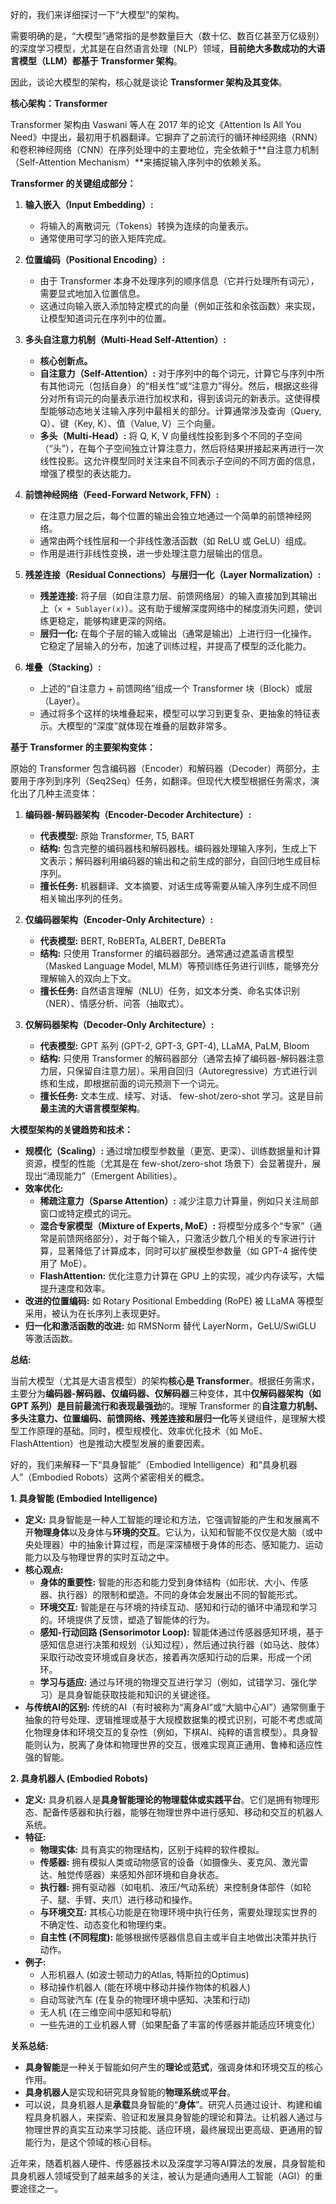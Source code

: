 好的，我们来详细探讨一下“大模型”的架构。

需要明确的是，“大模型”通常指的是参数量巨大（数十亿、数百亿甚至万亿级别）的深度学习模型，尤其是在自然语言处理（NLP）领域，**目前绝大多数成功的大语言模型（LLM）都基于 Transformer 架构**。

因此，谈论大模型的架构，核心就是谈论 **Transformer 架构及其变体**。

**核心架构：Transformer**

Transformer 架构由 Vaswani 等人在 2017 年的论文《Attention Is All You Need》中提出，最初用于机器翻译。它摒弃了之前流行的循环神经网络（RNN）和卷积神经网络（CNN）在序列处理中的主要地位，完全依赖于**自注意力机制（Self-Attention Mechanism）**来捕捉输入序列中的依赖关系。

**Transformer 的关键组成部分：**

1.  **输入嵌入（Input Embedding）:**
    *   将输入的离散词元（Tokens）转换为连续的向量表示。
    *   通常使用可学习的嵌入矩阵完成。

2.  **位置编码（Positional Encoding）:**
    *   由于 Transformer 本身不处理序列的顺序信息（它并行处理所有词元），需要显式地加入位置信息。
    *   这通过向输入嵌入添加特定模式的向量（例如正弦和余弦函数）来实现，让模型知道词元在序列中的位置。

3.  **多头自注意力机制（Multi-Head Self-Attention）:**
    *   **核心创新点。**
    *   **自注意力（Self-Attention）:** 对于序列中的每个词元，计算它与序列中所有其他词元（包括自身）的“相关性”或“注意力”得分。然后，根据这些得分对所有词元的向量表示进行加权求和，得到该词元的新表示。这使得模型能够动态地关注输入序列中最相关的部分。计算通常涉及查询（Query, Q）、键（Key, K）、值（Value, V）三个向量。
    *   **多头（Multi-Head）:** 将 Q, K, V 向量线性投影到多个不同的子空间（“头”），在每个子空间独立计算注意力，然后将结果拼接起来再进行一次线性投影。这允许模型同时关注来自不同表示子空间的不同方面的信息，增强了模型的表达能力。

4.  **前馈神经网络（Feed-Forward Network, FFN）:**
    *   在注意力层之后，每个位置的输出会独立地通过一个简单的前馈神经网络。
    *   通常由两个线性层和一个非线性激活函数（如 ReLU 或 GeLU）组成。
    *   作用是进行非线性变换，进一步处理注意力层输出的信息。

5.  **残差连接（Residual Connections）与层归一化（Layer Normalization）:**
    *   **残差连接:** 将子层（如自注意力层、前馈网络层）的输入直接加到其输出上（`x + Sublayer(x)`）。这有助于缓解深度网络中的梯度消失问题，使训练更稳定，能够构建更深的网络。
    *   **层归一化:** 在每个子层的输入或输出（通常是输出）上进行归一化操作。它稳定了层输入的分布，加速了训练过程，并提高了模型的泛化能力。

6.  **堆叠（Stacking）:**
    *   上述的“自注意力 + 前馈网络”组成一个 Transformer 块（Block）或层（Layer）。
    *   通过将多个这样的块堆叠起来，模型可以学习到更复杂、更抽象的特征表示。大模型的“深度”就体现在堆叠的层数非常多。

**基于 Transformer 的主要架构变体：**

原始的 Transformer 包含编码器（Encoder）和解码器（Decoder）两部分，主要用于序列到序列（Seq2Seq）任务，如翻译。但现代大模型根据任务需求，演化出了几种主流变体：

1.  **编码器-解码器架构（Encoder-Decoder Architecture）:**
    *   **代表模型:** 原始 Transformer, T5, BART
    *   **结构:** 包含完整的编码器栈和解码器栈。编码器处理输入序列，生成上下文表示；解码器利用编码器的输出和之前生成的部分，自回归地生成目标序列。
    *   **擅长任务:** 机器翻译、文本摘要、对话生成等需要从输入序列生成不同但相关输出序列的任务。

2.  **仅编码器架构（Encoder-Only Architecture）:**
    *   **代表模型:** BERT, RoBERTa, ALBERT, DeBERTa
    *   **结构:** 只使用 Transformer 的编码器部分。通常通过遮盖语言模型（Masked Language Model, MLM）等预训练任务进行训练，能够充分理解输入的双向上下文。
    *   **擅长任务:** 自然语言理解（NLU）任务，如文本分类、命名实体识别（NER）、情感分析、问答（抽取式）。

3.  **仅解码器架构（Decoder-Only Architecture）:**
    *   **代表模型:** GPT 系列 (GPT-2, GPT-3, GPT-4), LLaMA, PaLM, Bloom
    *   **结构:** 只使用 Transformer 的解码器部分（通常去掉了编码器-解码器注意力层，只保留自注意力层）。采用自回归（Autoregressive）方式进行训练和生成，即根据前面的词元预测下一个词元。
    *   **擅长任务:** 文本生成、续写、对话、 few-shot/zero-shot 学习。这是目前**最主流的大语言模型架构**。

**大模型架构的关键趋势和技术：**

*   **规模化（Scaling）:** 通过增加模型参数量（更宽、更深）、训练数据量和计算资源，模型的性能（尤其是在 few-shot/zero-shot 场景下）会显著提升，展现出“涌现能力”（Emergent Abilities）。
*   **效率优化:**
    *   **稀疏注意力（Sparse Attention）:** 减少注意力计算量，例如只关注局部窗口或特定模式的词元。
    *   **混合专家模型（Mixture of Experts, MoE）:** 将模型分成多个“专家”（通常是前馈网络部分），对于每个输入，只激活少数几个相关的专家进行计算，显著降低了计算成本，同时可以扩展模型参数量（如 GPT-4 据传使用了 MoE）。
    *   **FlashAttention:** 优化注意力计算在 GPU 上的实现，减少内存读写，大幅提升速度和效率。
*   **改进的位置编码:** 如 Rotary Positional Embedding (RoPE) 被 LLaMA 等模型采用，被认为在长序列上表现更好。
*   **归一化和激活函数的改进:** 如 RMSNorm 替代 LayerNorm，GeLU/SwiGLU 等激活函数。

**总结:**

当前大模型（尤其是大语言模型）的架构**核心是 Transformer**。根据任务需求，主要分为**编码器-解码器、仅编码器、仅解码器**三种变体，其中**仅解码器架构（如 GPT 系列）是目前最流行和表现最强劲**的。理解 Transformer 的**自注意力机制、多头注意力、位置编码、前馈网络、残差连接和层归一化**等关键组件，是理解大模型工作原理的基础。同时，模型规模化、效率优化技术（如 MoE、FlashAttention）也是推动大模型发展的重要因素。

好的，我们来解释一下“具身智能”（Embodied Intelligence）和“具身机器人”（Embodied Robots）这两个紧密相关的概念。

**1. 具身智能 (Embodied Intelligence)**

*   **定义:** 具身智能是一种人工智能的理论和方法，它强调智能的产生和发展离不开**物理身体**以及身体与**环境的交互**。它认为，认知和智能不仅仅是大脑（或中央处理器）中的抽象计算过程，而是深深植根于身体的形态、感知能力、运动能力以及与物理世界的实时互动之中。
*   **核心观点:**
    *   **身体的重要性:** 智能的形态和能力受到身体结构（如形状、大小、传感器、执行器）的限制和塑造。不同的身体会发展出不同的智能形式。
    *   **环境交互:** 智能是在与环境的持续互动、感知和行动的循环中涌现和学习的。环境提供了反馈，塑造了智能体的行为。
    *   **感知-行动回路 (Sensorimotor Loop):** 智能体通过传感器感知环境，基于感知信息进行决策和规划（认知过程），然后通过执行器（如马达、肢体）采取行动改变环境或自身状态，接着再次感知行动的后果，形成一个闭环。
    *   **学习与适应:** 通过与环境的物理交互进行学习（例如，试错学习、强化学习）是具身智能获取技能和知识的关键途径。
*   **与传统AI的区别:** 传统的AI（有时被称为“离身AI”或“大脑中心AI”）通常侧重于抽象的符号处理、逻辑推理或基于大规模数据集的模式识别，可能不考虑或简化物理身体和环境交互的复杂性（例如，下棋AI、纯粹的语言模型）。具身智能则认为，脱离了身体和物理世界的交互，很难实现真正通用、鲁棒和适应性强的智能。

**2. 具身机器人 (Embodied Robots)**

*   **定义:** 具身机器人是**具身智能理论的物理载体或实践平台**。它们是拥有物理形态、配备传感器和执行器，能够在物理世界中进行感知、移动和交互的机器人系统。
*   **特征:**
    *   **物理实体:** 具有真实的物理结构，区别于纯粹的软件模拟。
    *   **传感器:** 拥有模拟人类或动物感官的设备（如摄像头、麦克风、激光雷达、触觉传感器）来感知外部环境和自身状态。
    *   **执行器:** 拥有驱动器（如电机、液压/气动系统）来控制身体部件（如轮子、腿、手臂、夹爪）进行移动和操作。
    *   **与环境交互:** 其核心功能是在物理环境中执行任务，需要处理现实世界的不确定性、动态变化和物理约束。
    *   **自主性 (不同程度):** 能够根据传感器信息自主或半自主地做出决策并执行动作。
*   **例子:**
    *   人形机器人 (如波士顿动力的Atlas, 特斯拉的Optimus)
    *   移动操作机器人 (能在环境中移动并操作物体的机器人)
    *   自动驾驶汽车 (在复杂的物理环境中感知、决策和行动)
    *   无人机 (在三维空间中感知和导航)
    *   一些先进的工业机器人臂（如果配备了丰富的传感器并能适应环境变化）

**关系总结:**

*   **具身智能**是一种关于智能如何产生的**理论**或**范式**，强调身体和环境交互的核心作用。
*   **具身机器人**是实现和研究具身智能的**物理系统**或**平台**。
*   可以说，具身机器人是**承载**具身智能的“**身体**”。研究人员通过设计、构建和编程具身机器人，来探索、验证和发展具身智能的理论和算法。让机器人通过与物理世界的真实互动来学习技能、适应环境，最终展现出更高级、更通用的智能行为，是这个领域的核心目标。

近年来，随着机器人硬件、传感器技术以及深度学习等AI算法的发展，具身智能和具身机器人领域受到了越来越多的关注，被认为是通向通用人工智能（AGI）的重要途径之一。